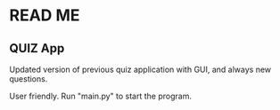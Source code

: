 # READ ME

## QUIZ App

Updated version of previous quiz application with GUI, and always new questions.

User friendly. Run "main.py" to start the program.
